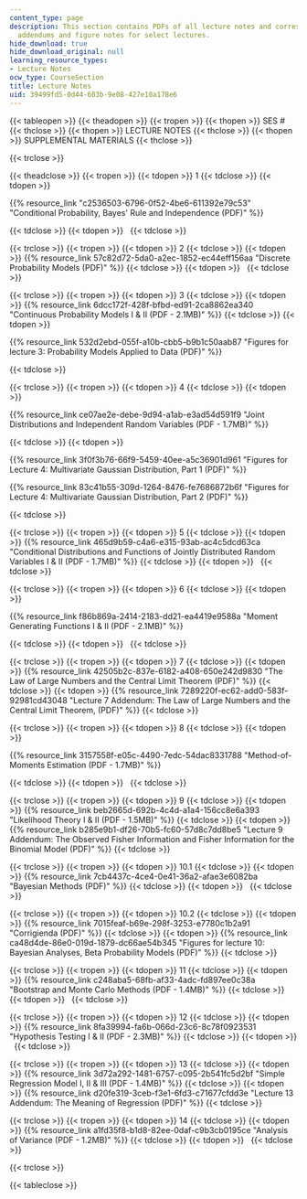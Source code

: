 ```yaml
---
content_type: page
description: This section contains PDFs of all lecture notes and corresponding figures,
  addendums and figure notes for select lectures.
hide_download: true
hide_download_original: null
learning_resource_types:
- Lecture Notes
ocw_type: CourseSection
title: Lecture Notes
uid: 39499fd5-0d44-603b-9e08-427e10a178e6
---
```


{{< tableopen >}}
{{< theadopen >}}
{{< tropen >}}
{{< thopen >}}
SES #
{{< thclose >}}
{{< thopen >}}
LECTURE NOTES
{{< thclose >}}
{{< thopen >}}
SUPPLEMENTAL MATERIALS
{{< thclose >}}

{{< trclose >}}

{{< theadclose >}}
{{< tropen >}}
{{< tdopen >}}
1
{{< tdclose >}}
{{< tdopen >}}


{{% resource_link "c2536503-6796-0f52-4be6-611392e79c53" "Conditional Probability, Bayes' Rule and Independence (PDF)" %}}


{{< tdclose >}}
{{< tdopen >}}
 
{{< tdclose >}}

{{< trclose >}}
{{< tropen >}}
{{< tdopen >}}
2
{{< tdclose >}}
{{< tdopen >}}
{{% resource_link 57c82d72-5da0-a2ec-1852-ec44eff156aa "Discrete Probability Models (PDF)" %}}
{{< tdclose >}}
{{< tdopen >}}
 
{{< tdclose >}}

{{< trclose >}}
{{< tropen >}}
{{< tdopen >}}
3
{{< tdclose >}}
{{< tdopen >}}
{{% resource_link 6dcc172f-428f-bfbd-ed91-2ca8862ea340 "Continuous Probability Models I & II (PDF - 2.1MB)" %}}
{{< tdclose >}}
{{< tdopen >}}


{{% resource_link 532d2ebd-055f-a10b-cbb5-b9b1c50aab87 "Figures for lecture 3: Probability Models Applied to Data (PDF)" %}}


{{< tdclose >}}

{{< trclose >}}
{{< tropen >}}
{{< tdopen >}}
4
{{< tdclose >}}
{{< tdopen >}}


{{% resource_link ce07ae2e-debe-9d94-a1ab-e3ad54d591f9 "Joint Distributions and Independent Random Variables (PDF - 1.7MB)" %}}


{{< tdclose >}}
{{< tdopen >}}


{{% resource_link 3f0f3b76-66f9-5459-40ee-a5c36901d961 "Figures for Lecture 4: Multivariate Gaussian Distribution, Part 1 (PDF)" %}}

{{% resource_link 83c41b55-309d-1264-8476-fe7686872b6f "Figures for Lecture 4: Multivariate Gaussian Distribution, Part 2 (PDF)" %}}


{{< tdclose >}}

{{< trclose >}}
{{< tropen >}}
{{< tdopen >}}
5
{{< tdclose >}}
{{< tdopen >}}
{{% resource_link 465d9b59-c4a6-e315-93ab-ac4c5dcd63ca "Conditional Distributions and Functions of Jointly Distributed Random Variables I & II (PDF - 1.7MB)" %}}
{{< tdclose >}}
{{< tdopen >}}
 
{{< tdclose >}}

{{< trclose >}}
{{< tropen >}}
{{< tdopen >}}
6
{{< tdclose >}}
{{< tdopen >}}


{{% resource_link f86b869a-2414-2183-dd21-ea4419e9588a "Moment Generating Functions I & II (PDF - 2.1MB)" %}}


{{< tdclose >}}
{{< tdopen >}}
 
{{< tdclose >}}

{{< trclose >}}
{{< tropen >}}
{{< tdopen >}}
7
{{< tdclose >}}
{{< tdopen >}}
{{% resource_link 42505b2c-837e-6182-a408-650e242d9830 "The Law of Large Numbers and the Central Limit Theorem (PDF)" %}}
{{< tdclose >}}
{{< tdopen >}}
{{% resource_link 7289220f-ec62-add0-583f-92981cd43048 "Lecture 7 Addendum: The Law of Large Numbers and the Central Limit Theorem, (PDF)" %}}
{{< tdclose >}}

{{< trclose >}}
{{< tropen >}}
{{< tdopen >}}
8
{{< tdclose >}}
{{< tdopen >}}


{{% resource_link 3157558f-e05c-4490-7edc-54dac8331788 "Method-of-Moments Estimation (PDF - 1.7MB)" %}}


{{< tdclose >}}
{{< tdopen >}}
 
{{< tdclose >}}

{{< trclose >}}
{{< tropen >}}
{{< tdopen >}}
9
{{< tdclose >}}
{{< tdopen >}}
{{% resource_link beb2665d-692b-4c4d-a1a4-156cc8e6a393 "Likelihood Theory I & II (PDF - 1.5MB)" %}}
{{< tdclose >}}
{{< tdopen >}}
{{% resource_link b285e9b1-df26-70b5-fc60-57d8c7dd8be5 "Lecture 9 Addendum: The Observed Fisher Information and Fisher Information for the Binomial Model (PDF)" %}}
{{< tdclose >}}

{{< trclose >}}
{{< tropen >}}
{{< tdopen >}}
10.1
{{< tdclose >}}
{{< tdopen >}}
{{% resource_link 7cb4437c-4ce4-0e41-36a2-afae3e6082ba "Bayesian Methods (PDF)" %}}
{{< tdclose >}}
{{< tdopen >}}
 
{{< tdclose >}}

{{< trclose >}}
{{< tropen >}}
{{< tdopen >}}
10.2
{{< tdclose >}}
{{< tdopen >}}
{{% resource_link 7015feaf-b69e-298f-3253-e7780c1b2a91 "Corrigienda (PDF)" %}}
{{< tdclose >}}
{{< tdopen >}}
{{% resource_link ca48d4de-86e0-019d-1879-dc66ae54b345 "Figures for lecture 10: Bayesian Analyses, Beta Probability Models (PDF)" %}}
{{< tdclose >}}

{{< trclose >}}
{{< tropen >}}
{{< tdopen >}}
11
{{< tdclose >}}
{{< tdopen >}}
{{% resource_link c248aba5-68fb-af33-4adc-fd897ee0c38a "Bootstrap and Monte Carlo Methods (PDF - 1.4MB)" %}}
{{< tdclose >}}
{{< tdopen >}}
 
{{< tdclose >}}

{{< trclose >}}
{{< tropen >}}
{{< tdopen >}}
12
{{< tdclose >}}
{{< tdopen >}}
{{% resource_link 8fa39994-fa6b-066d-23c6-8c78f0923531 "Hypothesis Testing I & II (PDF - 2.3MB)" %}}
{{< tdclose >}}
{{< tdopen >}}
 
{{< tdclose >}}

{{< trclose >}}
{{< tropen >}}
{{< tdopen >}}
13
{{< tdclose >}}
{{< tdopen >}}
{{% resource_link 3d72a292-1481-6757-c095-2b541fc5d2bf "Simple Regression Model I, II & III (PDF - 1.4MB)" %}}
{{< tdclose >}}
{{< tdopen >}}
{{% resource_link d20fe319-3ceb-f3e1-6fd3-c71677cfdd3e "Lecture 13 Addendum: The Meaning of Regression (PDF)" %}}
{{< tdclose >}}

{{< trclose >}}
{{< tropen >}}
{{< tdopen >}}
14
{{< tdclose >}}
{{< tdopen >}}
{{% resource_link a1fd35f8-b1d8-82ee-0daf-c9b3cb0195ce "Analysis of Variance (PDF - 1.2MB)" %}}
{{< tdclose >}}
{{< tdopen >}}
 
{{< tdclose >}}

{{< trclose >}}

{{< tableclose >}}